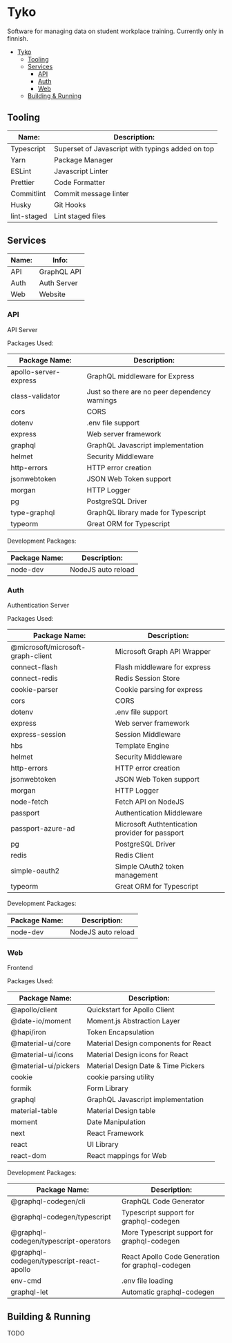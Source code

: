# Tyko

Software for managing data on student workplace training. Currently only in finnish.

- [Tyko](#tyko)
  - [Tooling](#tooling)
  - [Services](#services)
    - [API](#api)
    - [Auth](#auth)
    - [Web](#web)
  - [Building & Running](#building--running)

## Tooling

| Name:       | Description:                                     |
| ----------- | ------------------------------------------------ |
| Typescript  | Superset of Javascript with typings added on top |
| Yarn        | Package Manager                                  |
| ESLint      | Javascript Linter                                |
| Prettier    | Code Formatter                                   |
| Commitlint  | Commit message linter                            |
| Husky       | Git Hooks                                        |
| lint-staged | Lint staged files                                |

## Services

| Name: | Info:       |
| ----- | ----------- |
| API   | GraphQL API |
| Auth  | Auth Server |
| Web   | Website     |

### API

API Server

Packages Used:

| Package Name:         | Description:                                  |
| --------------------- | --------------------------------------------- |
| apollo-server-express | GraphQL middleware for Express                |
| class-validator       | Just so there are no peer dependency warnings |
| cors                  | CORS                                          |
| dotenv                | .env file support                             |
| express               | Web server framework                          |
| graphql               | GraphQL Javascript implementation             |
| helmet                | Security Middleware                           |
| http-errors           | HTTP error creation                           |
| jsonwebtoken          | JSON Web Token support                        |
| morgan                | HTTP Logger                                   |
| pg                    | PostgreSQL Driver                             |
| type-graphql          | GraphQL library made for Typescript           |
| typeorm               | Great ORM for Typescript                      |

Development Packages:

| Package Name: | Description:       |
| ------------- | ------------------ |
| node-dev      | NodeJS auto reload |

### Auth

Authentication Server

Packages Used:

| Package Name:                     | Description:                                    |
| --------------------------------- | ----------------------------------------------- |
| @microsoft/microsoft-graph-client | Microsoft Graph API Wrapper                     |
| connect-flash                     | Flash middleware for express                    |
| connect-redis                     | Redis Session Store                             |
| cookie-parser                     | Cookie parsing for express                      |
| cors                              | CORS                                            |
| dotenv                            | .env file support                               |
| express                           | Web server framework                            |
| express-session                   | Session Middleware                              |
| hbs                               | Template Engine                                 |
| helmet                            | Security Middleware                             |
| http-errors                       | HTTP error creation                             |
| jsonwebtoken                      | JSON Web Token support                          |
| morgan                            | HTTP Logger                                     |
| node-fetch                        | Fetch API on NodeJS                             |
| passport                          | Authentication Middleware                       |
| passport-azure-ad                 | Microsoft Authtentication provider for passport |
| pg                                | PostgreSQL Driver                               |
| redis                             | Redis Client                                    |
| simple-oauth2                     | Simple OAuth2 token management                  |
| typeorm                           | Great ORM for Typescript                        |

Development Packages:

| Package Name: | Description:       |
| ------------- | ------------------ |
| node-dev      | NodeJS auto reload |

### Web

Frontend

Packages Used:

| Package Name:        | Description:                         |
| -------------------- | ------------------------------------ |
| @apollo/client       | Quickstart for Apollo Client         |
| @date-io/moment      | Moment.js Abstraction Layer          |
| @hapi/iron           | Token Encapsulation                  |
| @material-ui/core    | Material Design components for React |
| @material-ui/icons   | Material Design icons for React      |
| @material-ui/pickers | Material Design Date & Time Pickers  |
| cookie               | cookie parsing utility               |
| formik               | Form Library                         |
| graphql              | GraphQL Javascript implementation    |
| material-table       | Material Design table                |
| moment               | Date Manipulation                    |
| next                 | React Framework                      |
| react                | UI Library                           |
| react-dom            | React mappings for Web               |

Development Packages:

| Package Name:                            | Description:                                     |
| ---------------------------------------- | ------------------------------------------------ |
| @graphql-codegen/cli                     | GraphQL Code Generator                           |
| @graphql-codegen/typescript              | Typescript support for graphql-codegen           |
| @graphql-codegen/typescript-operators    | More Typescript support for graphql-codegen      |
| @graphql-codegen/typescript-react-apollo | React Apollo Code Generation for graphql-codegen |
| env-cmd                                  | .env file loading                                |
| graphql-let                              | Automatic graphql-codegen                        |

## Building & Running

TODO
